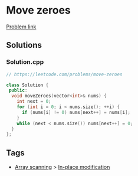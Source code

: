 # Move zeroes

[Problem link](https://leetcode.com/problems/move-zeroes)

## Solutions


### Solution.cpp
```cpp
// https://leetcode.com/problems/move-zeroes

class Solution {
 public:
  void moveZeroes(vector<int>& nums) {
    int next = 0;
    for (int i = 0; i < nums.size(); ++i) {
      if (nums[i] != 0) nums[next++] = nums[i];
    }
    while (next < nums.size()) nums[next++] = 0;
  }
};
```
## Tags

* [Array scanning](/Collections/array-scanning.md#array-scanning) > [In-place modification](/Collections/array-scanning.md#in-place-modification)
